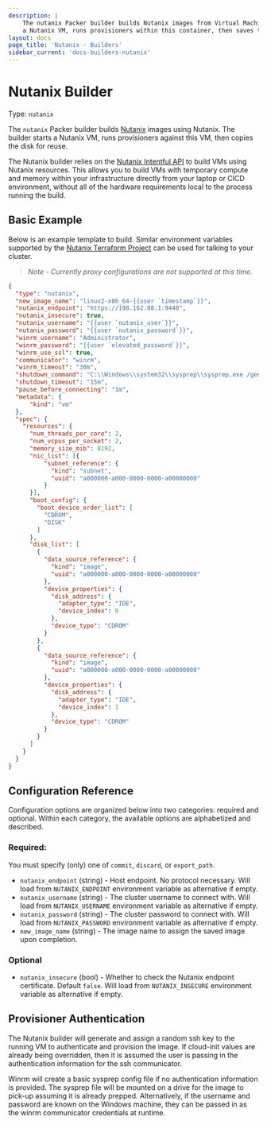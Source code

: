```yaml
---
description: |
    The nutanix Packer builder builds Nutanix images from Virtual Machines. The builder starts
    a Nutanix VM, runs provisioners within this container, then saves the the image within Nutanix.
layout: docs
page_title: 'Nutanix - Builders'
sidebar_current: 'docs-builders-nutanix'
---
```


# Nutanix Builder

Type: `nutanix`

The `nutanix` Packer builder builds [Nutanix](https://www.nutanix.com/) images using
Nutanix. The builder starts a Nutanix VM, runs provisioners against this
VM, then copies the disk for reuse.


The Nutanix builder relies on the [Nutanix Intentful API](https://www.nutanix.dev/reference/prism_central/v3) to build VMs using Nutanix resources.  This allows you to build VMs with temporary compute and memory within your infrastructure directly from your laptop or CICD environment, without all of the hardware requirements local to the process running the build.

## Basic Example

Below is an example template to build.  Similar environment variables supported by the [Nutanix Terraform Project](https://www.terraform.io/docs/providers/nutanix/#environment-variables) can be used for talking to your cluster. 


> _Note - Currently proxy configurations are not supported at this time._

```json
{
  "type": "nutanix",
  "new_image_name": "linux2-x86_64-{{user `timestamp`}}",
  "nutanix_endpoint": "https://198.162.88.1:9440",
  "nutanix_insecure": true,
  "nutanix_username": "{{user `nutanix_user`}}",
  "nutanix_password": "{{user `nutanix_password`}}",
  "winrm_username": "Administrator",
  "winrm_password": "{{user `elevated_password`}}",
  "winrm_use_ssl": true,
  "communicator": "winrm",
  "winrm_timeout": "30m",
  "shutdown_command": "C:\\Windows\\system32\\sysprep\\sysprep.exe /generalize /oobe /unattend:e:\\answer_files\\deployautounattend.xml /quiet /shutdown",
  "shutdown_timeout": "15m",
  "pause_before_connecting": "1m",
  "metadata": {
      "kind": "vm"
  },
  "spec": {
    "resources": {
      "num_threads_per_core": 2,
      "num_vcpus_per_socket": 2,
      "memory_size_mib": 8192,
      "nic_list": [{
          "subnet_reference": {
            "kind": "subnet",
            "uuid": "a000000-a000-0000-0000-a00000000"
          }
      }],
      "boot_config": {
        "boot_device_order_list": [
          "CDROM",
          "DISK"
        ]
      },
      "disk_list": [
        {
          "data_source_reference": {
            "kind": "image",
            "uuid": "a000000-a000-0000-0000-a00000000"
          },
          "device_properties": {
            "disk_address": {
              "adapter_type": "IDE",
              "device_index": 0
            },
            "device_type": "CDROM"
          }
        },
        {
          "data_source_reference": {
            "kind": "image",
            "uuid": "a000000-a000-0000-0000-a00000000"
          },
          "device_properties": {
            "disk_address": {
              "adapter_type": "IDE",
              "device_index": 1
            },
            "device_type": "CDROM"
          }
        }
      ]
    }
  }
}
```

## Configuration Reference

Configuration options are organized below into two categories: required and
optional. Within each category, the available options are alphabetized and
described.

### Required:

You must specify (only) one of `commit`, `discard`, or `export_path`.

-  `nutanix_endpoint` (string) - Host endpoint. No protocol necessary. Will load from `NUTANIX_ENDPOINT` environment variable as alternative if empty.
-  `nutanix_username` (string) - The cluster username to connect with. Will load from `NUTANIX_USERNAME` environment variable as alternative if empty.
-  `nutanix_password` (string) - The cluster password to connect with. Will load from `NUTANIX_PASSWORD` environment variable as alternative if empty.
-  `new_image_name` (string) - The image name to assign the saved image upon completion.

### Optional

-  `nutanix_insecure` (bool) - Whether to check the Nutanix endpoint certificate. Default `false`.  Will load from `NUTANIX_INSECURE` environment variable as alternative if empty.

## Provisioner Authentication

The Nutanix builder will generate and assign a random ssh key to the running VM to authenticate and provision the image.  If cloud-init values are already being overridden, then it is assumed the user is passing in the authentication information for the ssh communicator.

Winrm will create a basic sysprep config file if no authentication information is provided. The sysprep file will be mounted on a drive for the image to pick-up assuming it is already prepped.  Alternatively, if the username and password are known on the Windows machine, they can be passed in as the winrm communicator credentials at runtime.
